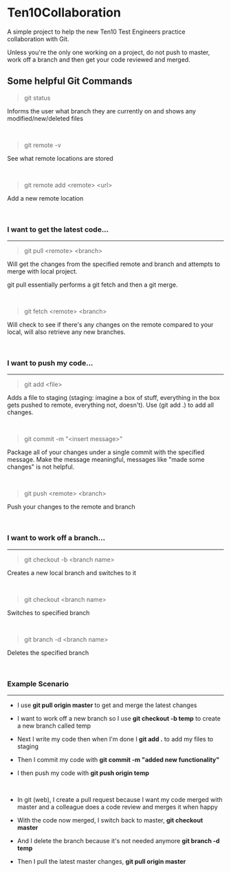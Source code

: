 # Ten10Collaboration

A simple project to help the new Ten10 Test Engineers practice collaboration with Git.

Unless you're the only one working on a project, do not push to master, work off a branch and then get your code reviewed and merged.

<h2>Some helpful Git Commands</h2>


>git status

Informs the user what branch they are currently on and shows any modified/new/deleted files

<br/>

>git remote -v

See what remote locations are stored

<br/>

>git remote add <remote\> <url\>

Add a new remote location

<br/>


<h3>I want to get the latest code...</h3>

___

>git pull <remote\> <branch\>

Will get the changes from the specified remote and branch and attempts to merge with local project.
 
git pull essentially performs a git fetch and then a git merge.

<br/>

>git fetch <remote\> <branch\>

Will check to see if there's any changes on the remote compared to your local, will also retrieve any new branches.

<br/>

<h3>I want to push my code...</h3>

___

>git add <file\>

Adds a file to staging (staging: imagine a box of stuff, everything in the box gets pushed to remote, everything not, doesn't).
Use (git add .) to add all changes.

<br/>

>git commit -m "<insert message\>"

Package all of your changes under a single commit with the specified message. Make the message meaningful, messages like "made some changes" is not helpful.

<br/>

>git push <remote\> <branch\>

Push your changes to the remote and branch

<br/>


<h3>I want to work off a branch...</h3>

___


>git checkout -b <branch name\>

Creates a new local branch and switches to it

<br/>

>git checkout <branch name\>

Switches to specified branch

<br/>

>git branch -d <branch name\>

Deletes the specified branch

<br/>


<h3>Example Scenario</h3>

___

- I use <b>git pull origin master</b> to get and merge the latest changes

- I want to work off a new branch so I use <b>git checkout -b temp</b> to create a new branch called temp

- Next I write my code then when I'm done I <b>git add .</b> to add my files to staging

- Then I commit my code with <b>git commit -m "added new functionality"</b>

- I then push my code with <b>git push origin temp</b>

<br/>

- In git (web), I create a pull request because I want my code merged with master and a colleague does a code review and merges it when happy

- With the code now merged, I switch back to master, <b>git checkout master</b>

- And I delete the branch because it's not needed anymore <b>git branch -d temp</b>

- Then I pull the latest master changes, <b>git pull origin master</b>
